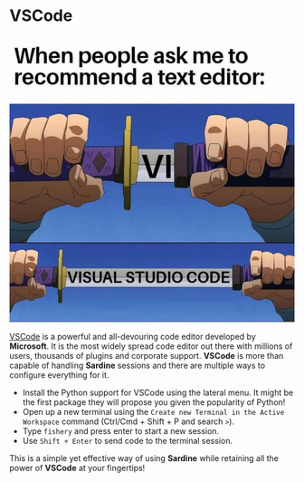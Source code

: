 # VSCode

![img](visual.jpeg)

[VSCode](https://code.visualstudio.com/) is a powerful and all-devouring code editor developed by ****Microsoft****. It is the most widely spread code editor out there with millions of users, thousands of plugins and corporate support. **VSCode** is more than capable of handling **Sardine** sessions and there are multiple ways to configure everything for it.

-   Install the Python support for VSCode using the lateral menu. It might be the first package they will propose you given the popularity of Python!
-   Open up a new terminal using the `Create new Terminal in the Active Workspace` command (Ctrl/Cmd + Shift + P and search `>`).
-   Type `fishery` and press enter to start a new session.
-   Use `Shift + Enter` to send code to the terminal session.

This is a simple yet effective way of using **Sardine** while retaining all the power of **VSCode** at your fingertips!



